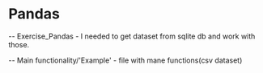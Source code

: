 # Pandas <br />

-- Exercise_Pandas -  I needed to get dataset from sqlite db and work with those. <br />

-- Main functionality/'Example' - file  with mane functions(csv dataset) <br />
